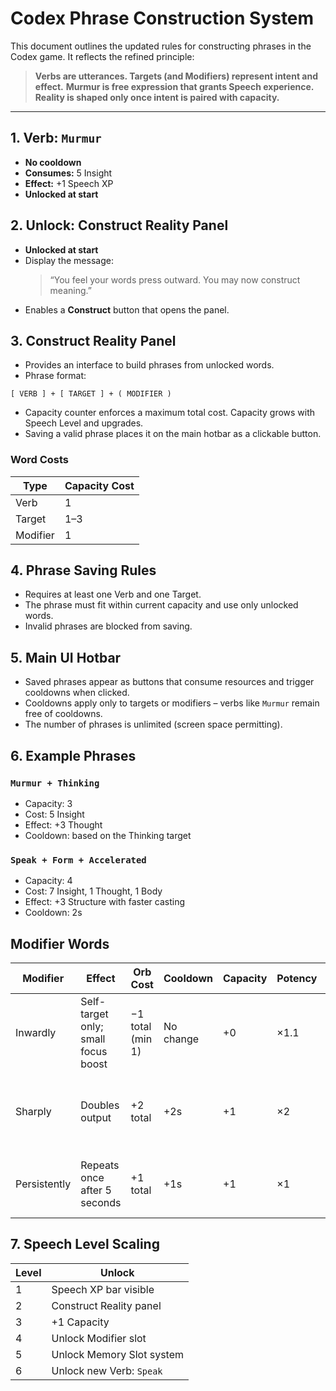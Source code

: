 # Codex Phrase Construction System

This document outlines the updated rules for constructing phrases in the Codex game. It reflects the refined principle:

> **Verbs are utterances. Targets (and Modifiers) represent intent and effect.**
> **Murmur is free expression that grants Speech experience.**
> **Reality is shaped only once intent is paired with capacity.**

---

## 1. Verb: `Murmur`

* **No cooldown**
* **Consumes:** 5 Insight
* **Effect:** +1 Speech XP
* **Unlocked at start**

## 2. Unlock: Construct Reality Panel

* **Unlocked at start**
* Display the message:
  > “You feel your words press outward. You may now construct meaning.”
* Enables a **Construct** button that opens the panel.

## 3. Construct Reality Panel

* Provides an interface to build phrases from unlocked words.
* Phrase format:

```
[ VERB ] + [ TARGET ] + ( MODIFIER )
```

* Capacity counter enforces a maximum total cost. Capacity grows with Speech Level and upgrades.
* Saving a valid phrase places it on the main hotbar as a clickable button.

### Word Costs

| Type     | Capacity Cost |
| -------- | ------------- |
| Verb     | 1             |
| Target   | 1–3           |
| Modifier | 1             |

## 4. Phrase Saving Rules

* Requires at least one Verb and one Target.
* The phrase must fit within current capacity and use only unlocked words.
* Invalid phrases are blocked from saving.

## 5. Main UI Hotbar

* Saved phrases appear as buttons that consume resources and trigger cooldowns when clicked.
* Cooldowns apply only to targets or modifiers – verbs like `Murmur` remain free of cooldowns.
* The number of phrases is unlimited (screen space permitting).

## 6. Example Phrases

### `Murmur + Thinking`

* Capacity: 3
* Cost: 5 Insight
* Effect: +3 Thought
* Cooldown: based on the Thinking target

### `Speak + Form + Accelerated`

* Capacity: 4
* Cost: 7 Insight, 1 Thought, 1 Body
* Effect: +3 Structure with faster casting
* Cooldown: 2s

## Modifier Words

| Modifier | Effect | Orb Cost | Cooldown | Capacity | Potency | Complexity | Unlock Condition |
| -------- | ------ | -------- | -------- | -------- | ------- | ---------- | ---------------- |
| Inwardly | Self-target only; small focus boost | −1 total (min 1) | No change | +0 | ×1.1 | +0.5 | Cast any phrase with Self as the target 3 times |
| Sharply | Doubles output | +2 total | +2s | +1 | ×2 | +1.5 | Cast 3 different phrases with total orb cost ≥ 6 |
| Persistently | Repeats once after 5 seconds | +1 total | +1s | +1 | ×1 | +1.0 | Cast the same phrase 3 times in a row |

## 7. Speech Level Scaling

| Level | Unlock                              |
| ----- | ----------------------------------- |
| 1     | Speech XP bar visible               |
| 2     | Construct Reality panel             |
| 3     | +1 Capacity                         |
| 4     | Unlock Modifier slot                |
| 5     | Unlock Memory Slot system           |
| 6     | Unlock new Verb: `Speak`            |

